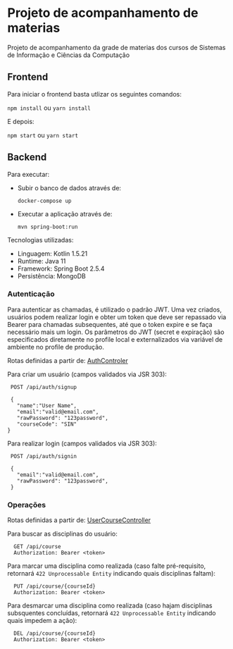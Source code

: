 # Projeto de acompanhamento de materias

Projeto de acompanhamento da grade de materias dos cursos de Sistemas de Informação e Ciências da Computação

## Frontend

Para iniciar o frontend basta utlizar os seguintes comandos:

`npm install` ou `yarn install`

E depois:

`npm start` ou `yarn start`

## Backend

Para executar:

- Subir o banco de dados através de:  
  ```
  docker-compose up
  ```
- Executar a aplicação através de:
   ```
  mvn spring-boot:run
    ```

Tecnologias utilizadas: 

- Linguagem: Kotlin 1.5.21
- Runtime: Java 11
- Framework: Spring Boot 2.5.4
- Persistência: MongoDB

### Autenticação

Para autenticar as chamadas, é utilizado o padrão JWT. Uma vez criados, usuários podem realizar login e obter um token que
deve ser repassado via Bearer para chamadas subsequentes, até que o token expire e se faça necessário mais um login.
Os parâmetros do JWT (secret e expiração) são especificados diretamente no profile local e externalizados via variável de ambiente 
no profile de produção.

Rotas definidas a partir de: [AuthControler](backend/src/main/kotlin/controller/AuthControler.kt)

Para criar um usuário (campos validados via JSR 303):

 ```
  POST /api/auth/signup
  
  {
    "name":"User Name",
    "email":"valid@email.com",
    "rawPassword": "123password",
    "courseCode": "SIN"
}
  ```

Para realizar login (campos validados via JSR 303):

 ```
  POST /api/auth/signin

  {
    "email":"valid@email.com",
    "rawPassword": "123password",
  }
  ```

### Operações

Rotas definidas a partir de: [UserCourseController](backend/src/main/kotlin/controller/UserCourseController.kt)

Para buscar as disciplinas do usuário:

```
  GET /api/course
  Authorization: Bearer <token>
```
Para marcar uma disciplina como realizada (caso falte pré-requisito, retornará `422 Unprocessable Entity` indicando quais disciplinas faltam): 

```
  PUT /api/course/{courseId}
  Authorization: Bearer <token>
```
Para desmarcar uma disciplina como realizada (caso hajam disciplinas subsquentes concluídas, retornará `422 Unprocessable Entity` indicando quais impedem a ação):

```
  DEL /api/course/{courseId}
  Authorization: Bearer <token>
```

